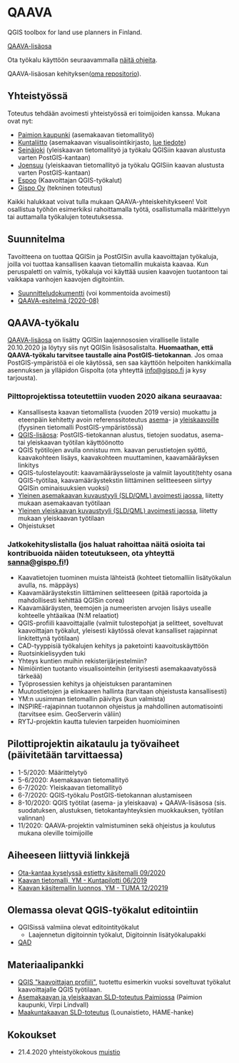# QAAVA

QGIS toolbox for land use planners in Finland. 

[QAAVA-lisäosa](https://plugins.qgis.org/plugins/Qaava/) 

Ota työkalu käyttöön seuraavammalla [näitä ohjeita](ohjeet_qaava_plugin_kaytto.md).

QAAVA-lisäosan kehityksen([oma repositorio](https://github.com/GispoCoding/qaava-qgis-plugin)).

## Yhteistyössä

Toteutus tehdään avoimesti yhteistyössä eri toimijoiden kanssa. Mukana ovat nyt:
- [Paimion kaupunki](https://paim.io/) (asemakaavan tietomallityö)
- [Kuntaliitto](https://www.kuntaliitto.fi/) (asemakaavan visualisointikirjasto, [lue tiedote](https://www.kuntaliitto.fi/ajankohtaista/2020/avoin-tyylikirjasto-helpottaa-asemakaavojen-digitalisointia))
- [Seinäjoki](https://www.seinajoki.fi/) (yleiskaavan tietomallityö ja työkalu QGISiin kaavan alustusta varten PostGIS-kantaan)
- [Joensuu](https://www.joensuu.fi/) (yleiskaavan tietomallityö ja työkalu QGISiin kaavan alustusta varten PostGIS-kantaan)
- [Espoo](https://www.espoo.fi/fi-FI) (Kaavoittajan QGIS-työkalut)
- [Gispo Oy](https://www.gispo.fi/) (tekninen toteutus)

Kaikki halukkaat voivat tulla mukaan QAAVA-yhteiskehitykseen! Voit osallistua työhön esimerkiksi rahoittamalla työtä, osallistumalla määrittelyyn tai auttamalla työkalujen toteutuksessa.

## Suunnitelma

Tavoitteena on tuottaa QGISin ja PostGISin avulla kaavoittajan työkaluja, joilla voi tuottaa kansallisen kaavan tietomallin mukaista kaavaa. Kun peruspaletti on valmis, työkaluja voi käyttää uusien kaavojen tuotantoon tai vaikkapa vanhojen kaavojen digitointiin.
- [Suunnitteludokumentti](https://docs.google.com/document/d/1J_FsiR9pY3MsO3VqV3DKb76bFLolV5VrMO6Lxa2_tlk/edit?usp=sharing) (voi kommentoida avoimesti)
- [QAAVA-esitelmä (2020-08)](https://docs.google.com/presentation/d/1NgBFhvlTGxtXW1giWtwG0q-2zFSZHfSUCE-ZmgkKmOo/edit?usp=sharing)

## QAAVA-työkalu

[QAAVA-lisäosa](https://plugins.qgis.org/plugins/Qaava/) on lisätty QGISin laajennososien viralliselle listalle 20.10.2020 ja löytyy siis nyt QGISin lisäsosalistalta. **Huomaathan, että QAAVA-työkalu tarvitsee taustalle aina PostGIS-tietokannan**. Jos omaa PostGIS-ympäristöä ei ole käytössä, sen saa käyttöön helpoiten hankkimalla asennuksen ja ylläpidon Gispolta (ota yhteyttä info@gispo.fi ja kysy tarjousta).

### Pilttoprojektissa toteutettiin vuoden 2020 aikana seuraavaa:

- Kansallisesta kaavan tietomallista (vuoden 2019 versio) muokattu ja eteenpäin kehitetty avoin referenssitoteutus [asema](asemakaavan-tietomalli)- ja [yleiskaavoille](yleiskaavan-tietomalli) (fyysinen tietomalli PostGIS-ympäristössä)
- [QGIS-lisäosa](https://plugins.qgis.org/plugins/Qaava/): PostGIS-tietokannan alustus, tietojen suodatus, asema- tai yleiskaavan työtilan käyttöönotto
- QGIS työtilojen avulla onnistuu mm. kaavan perustietojen syöttö, kaavakohteen lisäys, kaavakohteen muuttaminen, kaavamääräyksen linkitys
- QGIS-tulostelayoutit: kaavamääräysseloste ja valmiit layoutit(tehty osana QGIS-työtilaa, kaavamääräystekstin liittäminen selitteeseen siirtyy QGISin ominaisuuksien vuoksi)
- [Yleinen asemakaavan kuvaustyyli (SLD/QML) avoimesti jaossa](/asemakaavan-kuvaustekniikka), liitetty mukaan asemakaavan työtilaan
- [Yleinen yleiskaavan kuvaustyyli (SLD/QML) avoimesti jaossa](/yleiskaavan-kuvaustekniikka), liitetty mukaan yleiskaavan työtilaan
- Ohjeistukset

### Jatkokehityslistalla (jos haluat rahoittaa näitä osioita tai kontribuoida näiden toteutukseen, ota yhteyttä sanna@gispo.fi!)
- Kaavatietojen tuominen muista lähteistä (kohteet tietomalliin lisätyökalun avulla, ns. mäppäys)
- Kaavamääräystekstin liittäminen selitteeseen (pitää raportoida ja mahdollisesti kehittää QGISin corea)
- Kaavamääräysten, teemojen ja numeeristen arvojen lisäys usealle kohteelle yhtäaikaa (N:M relaatiot)
- QGIS-profiili kaavoittajalle (valmiit tulostepohjat ja selitteet, soveltuvat kaavoittajan työkalut, yleisesti käytössä olevat kansalliset rajapinnat linkitettynä työtilaan) 
- CAD-tyyppisiä työkalujen kehitys ja paketointi kaavoituskäyttöön
- Ruotsinkielisyyden tuki
- Yhteys kuntien muihin rekisterijärjestelmiin?
- Nimiöintien tuotanto visualisointeihin (erityisesti asemakaavatyössä tärkeää)
- Työprosessien kehitys ja ohjeistuksen parantaminen
- Muutostietojen ja elinkaaren hallinta (tarvitaan ohjeistusta kansallisesti)
- YM:n uusimman tietomallin päivitys (kun valmista)
- INSPIRE-rajapinnan tuotannon ohjeistus ja mahdollinen automatisointi (tarvitsee esim. GeoServerin väliin)
- RYTJ-projektin kautta tulevien tarpeiden huomioiminen

## Pilottiprojektin aikataulu ja työvaiheet (päivitetään tarvittaessa)

- 1-5/2020: Määrittelytyö
- 5-6/2020: Asemakaavan tietomallityö
- 6-7/2020: Yleiskaavan tietomallityö
- 6-7/2020: QGIS-työkalu PostGIS-tietokannan alustamiseen
- 8-10/2020: QGIS työtilat (asema- ja yleiskaava) + QAAVA-lisäsosa (sis. suodatuksen, alustuksen, tietokantayhteyksien muokkauksen, työtilan valinnan)
- 11/2020:  QAAVA-projektin valmistuminen sekä ohjeistus ja koulutus mukana oleville toimijoille

## Aiheeseen liittyviä linkkejä
- [Ota-kantaa kyselyssä estietty käsitemalli 09/2020](https://miro.com/app/board/o9J_knLEl1w=/) 
- [Kaavan tietomalli, YM - Kuntapilotti 06/2019](https://github.com/YM-rakennettu-ymparisto/kaavatietomalli)
- [Kaavan käsitemallin luonnos, YM - TUMA 12/20219](https://tietomallit.suomi.fi/model/tuma/)

## Olemassa olevat QGIS-työkalut editointiin
- QGISissä valmiina olevat editointityökalut
    - Laajennetun digitoinnin työkalut, Digitoinnin lisätyökalupakki
- [QAD](https://github.com/gam17/QAD)

## Materiaalipankki
- [QGIS "kaavoittajan profiili"](qgis-user-profile/qgis_qaava_profiili.md), tuotettu esimerkin vuoksi soveltuvat työkalut kaavoittajalle QGIS työtilaan.
- [Asemakaavan ja yleiskaavan SLD-toteutus Paimiossa](https://github.com/GispoCoding/qaava/tree/master/paimion-asemakaavan-sld) (Paimion kaupunki, Virpi Lindvall)
- [Maakuntakaavan SLD-toteutus](https://www.lounaistieto.fi/wp-content/uploads/2019/12/hame_sld_17_12_2019.zip) (Lounaistieto, HAME-hanke)

## Kokoukset
- 21.4.2020 yhteistyökokous [muistio](https://docs.google.com/document/d/1YvypIpuVYa5igNHz8cdueZe8U6aY09Ge2Vd6SHvd7q0/edit?usp=sharing)
